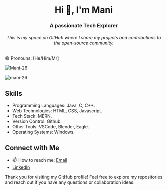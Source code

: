 <h1 align="center">Hi 👋, I'm Mani</h1>
<h3 align="center">A passionate Tech Explorer </h3>

<h6 align="center"> This is my space on GitHub where I share my projects and contributions to the open-source community.</h6>


😄 Pronouns: [He/Him/Mr]

<p align="left"> <img src="https://komarev.com/ghpvc/?username=mani-26&label=Profile%20views&color=0e75b6&style=flat" alt="Mani-26" /> </p>

<p><img src="https://github-readme-stats.vercel.app/api/top-langs?username=mani-26&show_icons=true&locale=en&layout=compact" alt="mani-26" /></p>

## Skills

- Programming Languages: Java, C, C++.
- Web Technologies: HTML, CSS, Javascript.
- Tech Stack: MERN.
- Version Control: Github.
- Other Tools: VSCode, Blender, Eagle.
- Operating Systems: Windows.



## Connect with Me
- 📫 How to reach me: [Email](mailto:maniinnovator26@gmail.com)
- [LinkedIn](https://www.linkedin.com/in/manis26/)


Thank you for visiting my GitHub profile! Feel free to explore my repositories and reach out if you have any questions or collaboration ideas.
